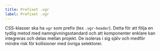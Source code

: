 ```yaml
---
title: Prefixet .vgr
label: Prefixet .vgr
---
```


CSS-klasser ska ha `vgr` som prefix (tex `.vgr-header`). Detta för att följa en tydlig metod med namngivningsstandard och att komponenter enklare kan integreras och delas mellan projekt. De isoleras i sig själv och medför mindre risk för kollisioner med övriga selektorer.
